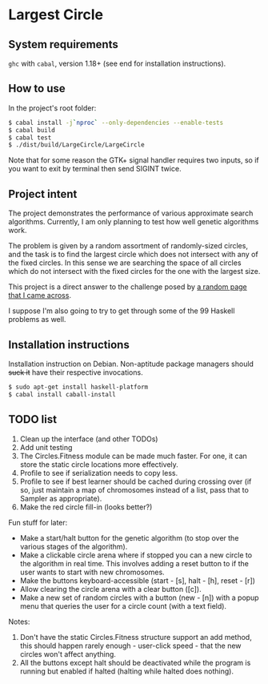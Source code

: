 # Largest Circle

## System requirements

`ghc` with `cabal`, version 1.18+ (see end for installation instructions).

## How to use

In the project's root folder:

```bash
$ cabal install -j`nproc` --only-dependencies --enable-tests
$ cabal build
$ cabal test
$ ./dist/build/LargeCircle/LargeCircle
```

Note that for some reason the GTK+ signal handler requires two inputs,
so if you want to exit by terminal then send SIGINT twice.

## Project intent

The project demonstrates the performance of various approximate search algorithms. Currently, I am only planning to test how well genetic algorithms work.

The problem is given by a random assortment of randomly-sized circles, and the task is to find the largest circle which does not intersect with any of the fixed circles. In this sense we are searching the space of all circles which do not intersect with the fixed circles for the one with the largest size.

This project is a direct answer to the challenge posed by [a random page that I came across](http://www.ai-junkie.com/ga/intro/gat3.html).

I suppose I'm also going to try to get through some of the 99 Haskell problems as well.

## Installation instructions

Installation instruction on Debian. Non-aptitude package managers
should ~~suck it~~ have their respective invocations.

```bash
$ sudo apt-get install haskell-platform
$ cabal install caball-install
```

## TODO list

1. Clean up the interface (and other TODOs)
2. Add unit testing
3. The Circles.Fitness module can be made much faster. For one, it can
   store the static circle locations more effectively.
4. Profile to see if serialization needs to copy less.
5. Profile to see if best learner should be cached during crossing over
   (if so, just maintain a map of chromosomes instead of a list, pass that
   to Sampler as appropriate).
6. Make the red circle fill-in (looks better?)

Fun stuff for later:

* Make a start/halt button for the genetic algorithm (to stop over
  the various stages of the algorithm).
* Make a clickable circle arena where if stopped you can a new circle
  to the algorithm in real time. This involves adding a reset button to
  if the user wants to start with new chromosomes.
* Make the buttons keyboard-accessible (start - [s], halt - [h], reset - [r])
* Allow clearing the circle arena with a clear button ([c]).
* Make a new set of random circles with a button (new - [n]) with a popup
  menu that queries the user for a circle count (with a text field).

Notes:

1. Don't have the static Circles.Fitness structure support an add method,
   this should happen rarely enough - user-click speed - that the new circles
   won't affect anything.
2. All the buttons except halt should be deactivated while the program is
   running but enabled if halted (halting while halted does nothing).